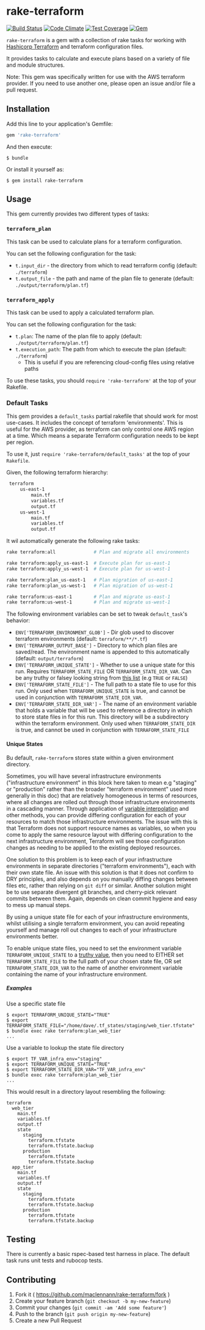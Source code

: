 # rake-terraform

[![Build Status](https://travis-ci.org/maclennann/rake-terraform.svg?branch=master)](https://travis-ci.org/maclennann/rake-terraform)
[![Code Climate](https://codeclimate.com/github/maclennann/rake-terraform/badges/gpa.svg)](https://codeclimate.com/github/maclennann/rake-terraform)
[![Test Coverage](https://codeclimate.com/github/maclennann/rake-terraform/badges/coverage.svg)](https://codeclimate.com/github/maclennann/rake-terraform)
[![Gem](https://img.shields.io/gem/dtv/rake-terraform.svg)]()

`rake-terraform` is a gem with a collection of rake tasks for working with [Hashicorp Terraform](https://terraform.io)
 and terraform configuration files.

 It provides tasks to calculate and execute plans based on a variety of file and module structures.

 Note: This gem was specifically written for use with the AWS terraform provider. If you need to use another one,
 please open an issue and/or file a pull request.

## Installation

Add this line to your application's Gemfile:

```ruby
gem 'rake-terraform'
```

And then execute:

    $ bundle

Or install it yourself as:

    $ gem install rake-terraform

## Usage

This gem currently provides two different types of tasks:

### `terraform_plan`
This task can be used to calculate plans for a terraform configuration.

You can set the following configuration for the task:

* `t.input_dir` - the directory from which to read terraform config (default: `./terraform`)
* `t.output_file` - the path and name of the plan file to generate (default: `./output/terraform/plan.tf`)

### `terraform_apply`
This task can be used to apply a calculated terraform plan.

You can set the following configuration for the task:

* `t.plan`: The name of the plan file to apply (default: `./output/terraform/plan.tf`)
* `t.execution_path`: The path from which to execute the plan (default: `./terraform`)
    * This is useful if you are referencing cloud-config files using relative paths

To use these tasks, you should `require 'rake-terraform'` at the top of your Rakefile.

### Default Tasks

This gem provides a `default_tasks` partial rakefile that should work for most use-cases.
It includes the concept of terraform 'environments'. This is useful for the AWS provider,
as terraform can only control one AWS region at a time. Which means a separate Terraform
configuration needs to be kept per region.

To use it, just `require 'rake-terraform/default_tasks'` at the top of your `Rakefile`.

Given, the following terraform hierarchy:
```bash
 terraform
     us-east-1
         main.tf
         variables.tf
         output.tf
     us-west-1
         main.tf
         variables.tf
         output.tf
```

It wil automatically generate the following rake tasks:

```bash
rake terraform:all              # Plan and migrate all environments

rake terraform:apply_us-east-1  # Execute plan for us-east-1
rake terraform:apply_us-west-1  # Execute plan for us-west-1

rake terraform:plan_us-east-1   # Plan migration of us-east-1
rake terraform:plan_us-west-1   # Plan migration of us-west-1

rake terraform:us-east-1        # Plan and migrate us-east-1
rake terraform:us-west-1        # Plan and migrate us-west-1
```

The following environment variables can be set to tweak `default_task`'s behavior:
* `ENV['TERRAFORM_ENVIRONMENT_GLOB']` - Dir glob used to discover terraform environments (default: `terraform/**/*.tf`)
* `ENV['TERRAFORM_OUTPUT_BASE']` - Directory to which plan files are saved/read. The environment name is appended to this automatically (default: `output/terraform`)
* `ENV['TERRAFORM_UNIQUE_STATE']` - Whether to use a unique state for this run. Requires `TERRAFORM_STATE_FILE` OR `TERRAFORM_STATE_DIR_VAR`. Can be any truthy or falsey looking string from [this list][wannabe_bool_string] (e.g `TRUE` or `FALSE`) 
* `ENV['TERRAFORM_STATE_FILE']` - The full path to a state file to use for this run. Only used when `TERRAFORM_UNIQUE_STATE` is true, and cannot be used in conjunction with `TERRAFORM_STATE_DIR_VAR`. 
* `ENV['TERRAFORM_STATE_DIR_VAR']` - The name of an environment variable that holds a variable that will be used to reference a directory in which to store state files in for this run. This directory will be a subdirectory within the terraform environment. Only used when `TERRAFORM_STATE_DIR` is true, and cannot be used in conjunction with `TERRAFORM_STATE_FILE`

[wannabe_bool_string]: https://github.com/prodis/wannabe_bool#string

#### Unique States

Bu default, `rake-terraform` stores state within a given environment directory.

Sometimes, you will have several infrastructure environments ("infrastructure
environment" in this block here taken to mean e.g "staging" or "production"
rather than the broader "terraform environment" used more generally in this
doc) that are relatively homogeneous in terms of resources, where all changes
are rolled out through those infrastructure environments in a cascading manner.
Through application of [variable interpolation][tf_doc_var_interpol] and other
methods, you can provide differing configuration for each of your resources to
match those infrastructure environments.  The issue with this is that Terraform
does not support resource names as variables, so when you come to apply the
same resource layout with differing configuration to the next infrastructure
environment, Terraform will see those configuration changes as needing to be
applied to the existing deployed resources.

One solution to this problem is to keep each of your infrastructure
environments in separate directories ("terraform environments"), each with
their own state file. An issue with this solution is that it does not confirm
to DRY principles, and also depends on you manually diffing changes between
files etc, rather than relying on `git diff` or similar.  Another solution
might be to use separate divergent git branches, and cherry-pick relevant
commits between them. Again, depends on clean commit hygiene and easy to mess
up manual steps.

By using a unique state file for each of your infrastructure environments,
whilst utilising a single terraform environment, you can avoid repeating
yourself and manage roll out changes to each of your infrastructure
environments better.

To enable unique state files, you need to set the environment variable
`TERRAFORM_UNIQUE_STATE` to a [truthy value][wannabe_bool_string], then you
need to EITHER set `TERRAFORM_STATE_FILE` to the full path of your chosen state
file, OR set `TERRAFORM_STATE_DIR_VAR` to the name of another environment
variable containing the name of your infrastructure environment.

[tf_doc_var_interpol]: https://www.terraform.io/docs/configuration/interpolation.html

##### Examples

Use a specific state file

    $ export TERRAFORM_UNIQUE_STATE="TRUE"
    $ export TERRAFORM_STATE_FILE="/home/dave/.tf_states/staging/web_tier.tfstate"
    $ bundle exec rake terraform:plan_web_tier
    ...

Use a variable to lookup the state file directory

    $ export TF_VAR_infra_env="staging"
    $ export TERRAFORM_UNIQUE_STATE="TRUE"
    $ export TERRAFORM_STATE_DIR_VAR="TF_VAR_infra_env"
    $ bundle exec rake terraform:plan_web_tier
    ...

This would result in a directory layout resembling the following:

    terraform
      web_tier
        main.tf
        variables.tf
        output.tf
        state
          staging
            terraform.tfstate
            terraform.tfstate.backup
          production 
            terraform.tfstate
            terraform.tfstate.backup
      app_tier
        main.tf
        variables.tf
        output.tf
        state
          staging
            terraform.tfstate
            terraform.tfstate.backup
          production 
            terraform.tfstate
            terraform.tfstate.backup

## Testing

There is currently a basic rspec-based test harness in place. The default task
runs unit tests and rubocop tests.

## Contributing

1. Fork it ( https://github.com/maclennann/rake-terraform/fork )
2. Create your feature branch (`git checkout -b my-new-feature`)
3. Commit your changes (`git commit -am 'Add some feature'`)
4. Push to the branch (`git push origin my-new-feature`)
5. Create a new Pull Request
